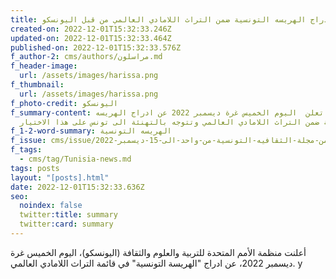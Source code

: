 ```yaml
---
title: ادراج الهريسه التونسية ضمن التراث اللامادي العالمي من قبل اليونسكو
created-on: 2022-12-01T15:32:33.246Z
updated-on: 2022-12-01T15:32:33.464Z
published-on: 2022-12-01T15:32:33.576Z
f_author-2: cms/authors/مراسلون.md
f_header-image:
  url: /assets/images/harissa.png
f_thumbnail:
  url: /assets/images/harissa.png
f_photo-credit: اليونسكو
f_summary-content: اليونسكو تعلن  اليوم الخميس غرة ديسمبر 2022 عن ادراج الهريسه
  التونسية ضمن التراث اللامادي العالمي وتتوجه بالتهنئة الى تونس على هذا الاختيار
f_1-2-word-summary: الهريسه التونسية
f_issue: cms/issue/العدد-الخامس-من-مجلة-الثقافيه-التونسية-من-واحد-الى-15-ديسمبر-2022.md
f_tags:
  - cms/tag/Tunisia-news.md
tags: posts
layout: "[posts].html"
date: 2022-12-01T15:32:33.636Z
seo:
  noindex: false
  twitter:title: summary
  twitter:card: summary
---
```

أعلنت منظمة الأمم المتحدة للتربية والعلوم والثقافة (اليونسكو)، اليوم الخميس غرة ديسمبر 2022، عن ادراج "الهريسة التونسية" في قائمة التراث اللامادي العالمي. y